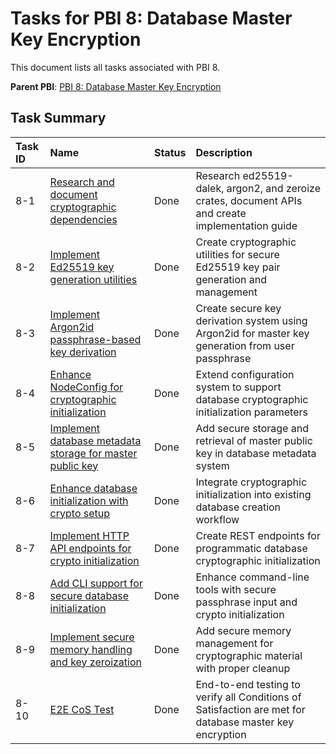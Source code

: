 # Tasks for PBI 8: Database Master Key Encryption

This document lists all tasks associated with PBI 8.

**Parent PBI**: [PBI 8: Database Master Key Encryption](./prd.md)

## Task Summary

| Task ID | Name | Status | Description |
| :------ | :--- | :----- | :---------- |
| 8-1 | [Research and document cryptographic dependencies](./8-1.md) | Done | Research ed25519-dalek, argon2, and zeroize crates, document APIs and create implementation guide |
| 8-2 | [Implement Ed25519 key generation utilities](./8-2.md) | Done | Create cryptographic utilities for secure Ed25519 key pair generation and management |
| 8-3 | [Implement Argon2id passphrase-based key derivation](./8-3.md) | Done | Create secure key derivation system using Argon2id for master key generation from user passphrase |
| 8-4 | [Enhance NodeConfig for cryptographic initialization](./8-4.md) | Done | Extend configuration system to support database cryptographic initialization parameters |
| 8-5 | [Implement database metadata storage for master public key](./8-5.md) | Done | Add secure storage and retrieval of master public key in database metadata system |
| 8-6 | [Enhance database initialization with crypto setup](./8-6.md) | Done | Integrate cryptographic initialization into existing database creation workflow |
| 8-7 | [Implement HTTP API endpoints for crypto initialization](./8-7.md) | Done | Create REST endpoints for programmatic database cryptographic initialization |
| 8-8 | [Add CLI support for secure database initialization](./8-8.md) | Done | Enhance command-line tools with secure passphrase input and crypto initialization |
| 8-9 | [Implement secure memory handling and key zeroization](./8-9.md) | Done | Add secure memory management for cryptographic material with proper cleanup |
| 8-10 | [E2E CoS Test](./8-10.md) | Done | End-to-end testing to verify all Conditions of Satisfaction are met for database master key encryption |